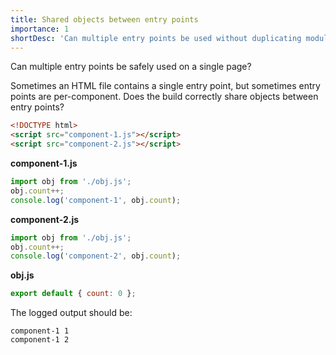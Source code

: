 ```yaml
---
title: Shared objects between entry points
importance: 1
shortDesc: 'Can multiple entry points be used without duplicating modules?'
---
```


Can multiple entry points be safely used on a single page?

Sometimes an HTML file contains a single entry point, but sometimes entry points are per-component. Does the build correctly share objects between entry points?

```html
<!DOCTYPE html>
<script src="component-1.js"></script>
<script src="component-2.js"></script>
```

**component-1.js**

```js
import obj from './obj.js';
obj.count++;
console.log('component-1', obj.count);
```

**component-2.js**

```js
import obj from './obj.js';
obj.count++;
console.log('component-2', obj.count);
```

**obj.js**

```js
export default { count: 0 };
```

The logged output should be:

```
component-1 1
component-1 2
```
